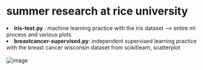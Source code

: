 # summer research at rice university
<b><li>iris-test.py</b> : machine learning practice with the iris dataset --> entire ml process and various plots
<br><b><li>breastcancer-supervised.py</b>: independent supervised learning practice with the breast cancer wisconsin dataset from scikitlearn, scatterplot
<br><br>![image](https://user-images.githubusercontent.com/66813711/124409504-0cdca700-dd0e-11eb-86a1-c8502d8961da.png)
